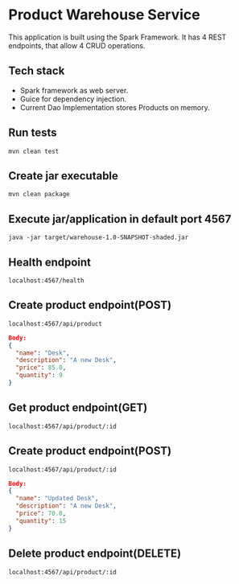 # Product Warehouse Service
This application is built using the Spark Framework.
It has 4 REST endpoints, that allow 4 CRUD operations.

## Tech stack
* Spark framework as web server.
* Guice for dependency injection.
* Current Dao Implementation stores Products on memory.

## Run tests
`mvn clean test`

## Create jar executable
`mvn clean package`

## Execute jar/application in default port 4567
`java -jar target/warehouse-1.0-SNAPSHOT-shaded.jar`

## Health endpoint
`localhost:4567/health`

## Create product endpoint(POST)
`localhost:4567/api/product`
```json
Body:
{
  "name": "Desk",
  "description": "A new Desk",
  "price": 85.0,
  "quantity": 9
} 
```

## Get product endpoint(GET)
`localhost:4567/api/product/:id`

## Create product endpoint(POST)
`localhost:4567/api/product/:id`
```json
Body:
{
  "name": "Updated Desk",
  "description": "A new Desk",
  "price": 70.0,
  "quantity": 15
} 
```

## Delete product endpoint(DELETE)
`localhost:4567/api/product/:id`